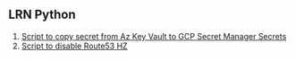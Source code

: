 ## LRN Python

1. [Script to copy secret from Az Key Vault to GCP Secret Manager Secrets](scripts/az_to_gcp_cpsecret)
2. [Script to disable Route53 HZ](scripts/disable_route53_dns_records)